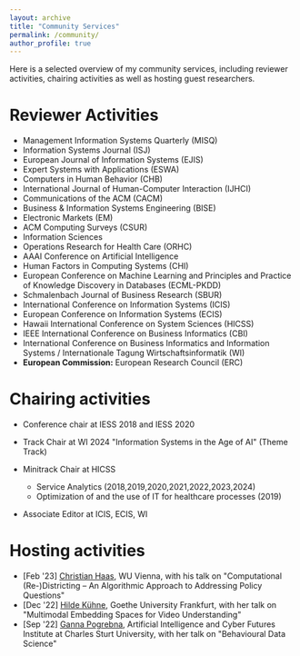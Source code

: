 ```yaml
---
layout: archive
title: "Community Services"
permalink: /community/
author_profile: true
---
```

Here is a selected overview of my community services, including reviewer activities, chairing activities as well as hosting guest researchers.

Reviewer Activities 
======

 * Management Information Systems Quarterly (MISQ)
 * Information Systems Journal (ISJ)
 * European Journal of Information Systems (EJIS)
 * Expert Systems with Applications (ESWA)
 * Computers in Human Behavior (CHB)
 * International Journal of Human-Computer Interaction (IJHCI)
 * Communications of the ACM (CACM)
 * Business & Information Systems Engineering (BISE)
 * Electronic Markets (EM)
 * ACM Computing Surveys (CSUR)
 * Information Sciences
 * Operations Research for Health Care (ORHC)
 * AAAI Conference on Artificial Intelligence
 * Human Factors in Computing Systems (CHI)
 * European Conference on Machine Learning and Principles and Practice of Knowledge Discovery in Databases (ECML-PKDD) 
 * Schmalenbach Journal of Business Research (SBUR)
 * International Conference on Information Systems (ICIS)
 * European Conference on Information Systems (ECIS)
 * Hawaii International Conference on System Sciences (HICSS)
 * IEEE International Conference on Business Informatics (CBI)
 * International Conference on Business Informatics and Information Systems / Internationale Tagung Wirtschaftsinformatik (WI)
 * **European Commission:** European Research Council (ERC)

Chairing activities
======

* Conference chair at IESS 2018 and IESS 2020

* Track Chair at WI 2024 "Information Systems in the Age of AI" (Theme Track)

* Minitrack Chair at HICSS
  * Service Analytics (2018,2019,2020,2021,2022,2023,2024)
  * Optimization of and the use of IT for healthcare processes (2019)
  
* Associate Editor at ICIS, ECIS, WI

Hosting activities
======

- \[Feb '23\] [Christian Haas](https://bach.wu.ac.at/d/research/ma/18957/), WU Vienna, with his talk on "Computational (Re-)Districting – An Algorithmic Approach to Addressing Policy Questions"
- \[Dec '22\] [Hilde Kühne](https://hildekuehne.github.io/), Goethe University Frankfurt, with her talk on "Multimodal Embedding Spaces for Video Understanding"
- \[Sep '22\] [Ganna Pogrebna](https://www.gannapogrebna.com/), Artificial Intelligence and Cyber Futures Institute at Charles Sturt University, with her talk on "Behavioural Data Science"




